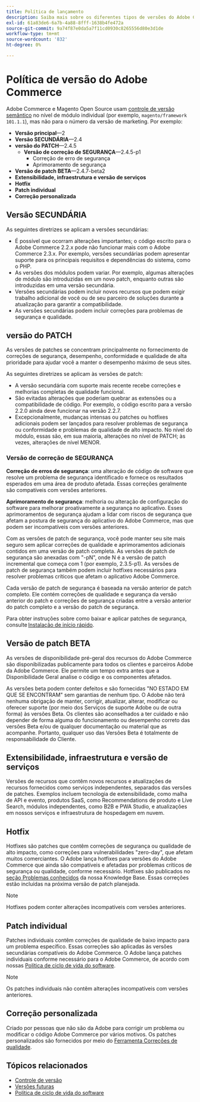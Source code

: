 ```yaml
---
title: Política de lançamento
description: Saiba mais sobre os diferentes tipos de versões do Adobe Commerce, incluindo versões secundárias, patches, patches de segurança, recursos, hotfixes, patches individuais e patches personalizados.
exl-id: 61a83de6-6a7b-4a88-8fff-1638b4fe472a
source-git-commit: 9a74f87e0da5a7f11cd0930c8265556d80e3d1de
workflow-type: tm+mt
source-wordcount: '832'
ht-degree: 0%

---
```


# Política de versão do Adobe Commerce

Adobe Commerce e Magento Open Source usam [controle de versão semântico](https://semver.org/) no nível de módulo individual (por exemplo, `magento/framework 101.1.1`), mas não para o número da versão de marketing. Por exemplo:

- **Versão principal**—2
- **Versão SECUNDÁRIA**—2.4
- **versão do PATCH**—2.4.5
   - **Versão de correção de SEGURANÇA**—2.4.5-p1
      - Correção de erro de segurança
      - Aprimoramento de segurança
- **Versão de patch BETA**—2.4.7-beta2
- **Extensibilidade, infraestrutura e versão de serviços**
- **Hotfix**
- **Patch individual**
- **Correção personalizada**

## Versão SECUNDÁRIA

As seguintes diretrizes se aplicam a versões secundárias:

- É possível que ocorram alterações importantes; o código escrito para o Adobe Commerce 2.2.x pode não funcionar mais com o Adobe Commerce 2.3.x. Por exemplo, versões secundárias podem apresentar suporte para os principais requisitos e dependências do sistema, como o PHP.
- As versões dos módulos podem variar. Por exemplo, algumas alterações de módulo são introduzidas em um novo patch, enquanto outras são introduzidas em uma versão secundária.
- Versões secundárias podem incluir novos recursos que podem exigir trabalho adicional de você ou de seu parceiro de soluções durante a atualização para garantir a compatibilidade.
- As versões secundárias podem incluir correções para problemas de segurança e qualidade.

## versão do PATCH

As versões de patches se concentram principalmente no fornecimento de correções de segurança, desempenho, conformidade e qualidade de alta prioridade para ajudar você a manter o desempenho máximo de seus sites.

As seguintes diretrizes se aplicam às versões de patch:

- A versão secundária com suporte mais recente recebe correções e melhorias completas de qualidade funcional.
- São evitadas alterações que poderiam quebrar as extensões ou a compatibilidade de código. Por exemplo, o código escrito para a versão 2.2.0 ainda deve funcionar na versão 2.2.7.
- Excepcionalmente, mudanças intensas ou patches ou hotfixes adicionais podem ser lançados para resolver problemas de segurança ou conformidade e problemas de qualidade de alto impacto. No nível do módulo, essas são, em sua maioria, alterações no nível de PATCH; às vezes, alterações de nível MENOR.

### Versão de correção de SEGURANÇA

**Correção de erros de segurança**: uma alteração de código de software que resolve um problema de segurança identificado e fornece os resultados esperados em uma área de produto afetada. Essas correções geralmente são compatíveis com versões anteriores.

**Aprimoramento de segurança**: melhoria ou alteração de configuração do software para melhorar proativamente a segurança no aplicativo. Esses aprimoramentos de segurança ajudam a lidar com riscos de segurança que afetam a postura de segurança do aplicativo do Adobe Commerce, mas que podem ser incompatíveis com versões anteriores.

Com as versões de patch de segurança, você pode manter seu site mais seguro sem aplicar correções de qualidade e aprimoramentos adicionais contidos em uma versão de patch completa. As versões de patch de segurança são anexadas com &quot;-pN&quot;, onde N é a versão de patch incremental que começa com 1 (por exemplo, 2.3.5-p1). As versões de patch de segurança também podem incluir hotfixes necessários para resolver problemas críticos que afetam o aplicativo Adobe Commerce.

Cada versão de patch de segurança é baseada na versão anterior de patch completo. Ele contém correções de qualidade e segurança da versão anterior do patch e correções de segurança criadas entre a versão anterior do patch completo e a versão do patch de segurança.

Para obter instruções sobre como baixar e aplicar patches de segurança, consulte [Instalação de início rápido](../installation/composer.md#example---security-patch).

## Versão de patch BETA

As versões de disponibilidade pré-geral dos recursos do Adobe Commerce são disponibilizadas publicamente para todos os clientes e parceiros Adobe da Adobe Commerce. Ele permite um tempo extra antes que a Disponibilidade Geral analise o código e os componentes afetados.

As versões beta podem conter defeitos e são fornecidas &quot;NO ESTADO EM QUE SE ENCONTRAM&quot; sem garantias de nenhum tipo. O Adobe não terá nenhuma obrigação de manter, corrigir, atualizar, alterar, modificar ou oferecer suporte (por meio dos Serviços de suporte Adobe ou de outra forma) às versões Beta. Os clientes são aconselhados a ter cuidado e não depender de forma alguma do funcionamento ou desempenho correto das versões Beta e/ou de qualquer documentação ou material que as acompanhe. Portanto, qualquer uso das Versões Beta é totalmente de responsabilidade do Cliente.

## Extensibilidade, infraestrutura e versão de serviços

Versões de recursos que contêm novos recursos e atualizações de recursos fornecidos como serviços independentes, separados das versões de patches. Exemplos incluem tecnologia de extensibilidade, como malha de API e evento, produtos SaaS, como Recommendations de produto e Live Search, módulos independentes, como B2B e PWA Studio, e atualizações em nossos serviços e infraestrutura de hospedagem em nuvem.

## Hotfix

Hotfixes são patches que contêm correções de segurança ou qualidade de alto impacto, como correções para vulnerabilidades &quot;zero-day&quot;, que afetam muitos comerciantes. O Adobe lança hotfixes para versões do Adobe Commerce que ainda são compatíveis e afetadas por problemas críticos de segurança ou qualidade, conforme necessário. Hotfixes são publicados no [seção Problemas conhecidos](https://support.magento.com/hc/en-us/sections/360003869892-Known-issues-patches-attached-) da nossa Knowledge Base. Essas correções estão incluídas na próxima versão de patch planejada.

>[!NOTE]
>
>Hotfixes podem conter alterações incompatíveis com versões anteriores.

## Patch individual

Patches individuais contêm correções de qualidade de baixo impacto para um problema específico. Essas correções são aplicadas às versões secundárias compatíveis do Adobe Commerce. O Adobe lança patches individuais conforme necessário para o Adobe Commerce, de acordo com nossas [Política de ciclo de vida do software](https://www.adobe.com/content/dam/cc/en/legal/terms/enterprise/pdfs/Adobe-Commerce-Software-Lifecycle-Policy.pdf).

>[!NOTE]
>
>Os patches individuais não contêm alterações incompatíveis com versões anteriores.

## Correção personalizada

Criado por pessoas que não são da Adobe para corrigir um problema ou modificar o código Adobe Commerce por vários motivos. Os patches personalizados são fornecidos por meio do [Ferramenta Correções de qualidade](https://experienceleague.adobe.com/docs/commerce-operations/tools/quality-patches-tool/usage.html).

## Tópicos relacionados

- [Controle de versão](https://developer.adobe.com/commerce/php/development/versioning/)
- [Versões futuras](schedule.md)
- [Política de ciclo de vida do software](https://www.adobe.com/content/dam/cc/en/legal/terms/enterprise/pdfs/Adobe-Commerce-Software-Lifecycle-Policy.pdf)
